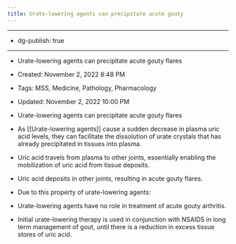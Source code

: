 ```yaml
---
title: Urate-lowering agents can precipitate acute gouty 
---
```


- --

- dg-publish: true

- --

- Urate-lowering agents can precipitate acute gouty flares

- Created: November 2, 2022 8:48 PM

- Tags: MSS, Medicine, Pathology, Pharmacology

- Updated: November 2, 2022 10:00 PM

- Urate-lowering agents can precipitate acute gouty flares

- As [[Urate-lowering agents]] cause a sudden decrease in plasma uric acid levels, they can facilitate the dissolution of urate crystals that has already precipitated in tissues into plasma.

- Uric acid travels from plasma to other joints, essentially enabling the mobilization of uric acid from tissue deposits.

- Uric acid deposits in other joints, resulting in acute gouty flares.

- Due to this property of urate-lowering agents:

- Urate-lowering agents have no role in treatment of acute gouty arthritis.

- Initial urate-lowering therapy is used in conjunction with NSAIDS in long term management of gout, until there is a reduction in excess tissue stores of uric acid.
